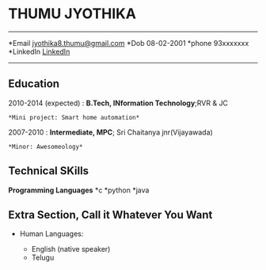 THUMU JYOTHIKA
============

-------------------     ----------------------------
 *Email                      jyothika8.thumu@gmail.com
 *Dob                         08-02-2001
 *phone                       93xxxxxxx
 *LinkedIn                    [LinkedIn](https://linkedin.com)
-------------------     ----------------------------

Education
---------

2010-2014 (expected)
:   **B.Tech, INformation Technology**;RVR & JC 

    *Mini project: Smart home automation*

2007-2010
:   **Intermediate, MPC**; Sri Chaitanya jnr(Vijayawada)

    *Minor: Awesomeology*


Technical SKills
--------------------

**Programming Languages**
*c
*python
*java

Extra Section, Call it Whatever You Want
----------------------------------------

* Human Languages:

     * English (native speaker)
     * Telugu
     

